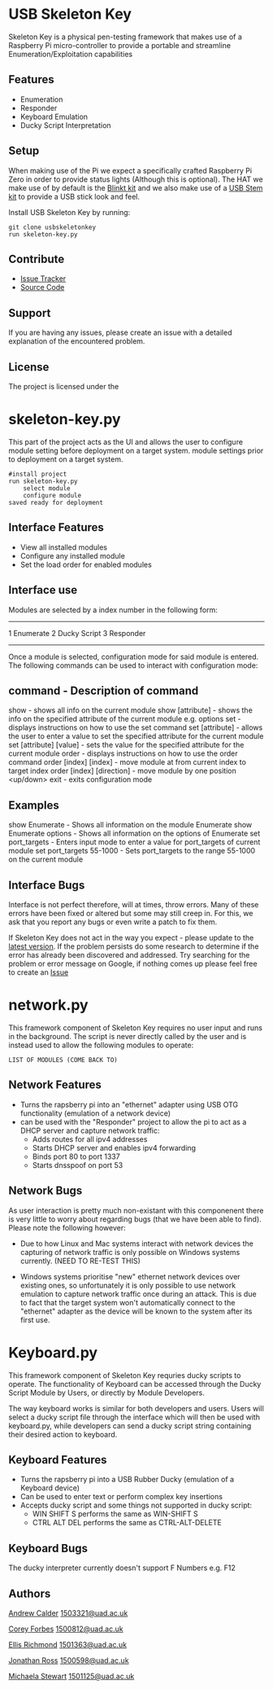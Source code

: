 USB Skeleton Key
=================
Skeleton Key is a physical pen-testing framework that makes use of a Raspberry Pi micro-controller to provide a portable and streamline Enumeration/Exploitation capabilities

Features
---------
  * Enumeration
  * Responder
  * Keyboard Emulation
  * Ducky Script Interpretation

Setup
-------------
When making use of the Pi we expect a specifically crafted Raspberry Pi Zero in order to provide status lights (Although this is optional).
The HAT we make use of by default is the [Blinkt kit](https://shop.pimoroni.com/products/blinkt) and we also make use of a [USB Stem kit](https://shop.pimoroni.com/products/zero-stem-usb-otg-connector) to provide a USB stick look and feel.

Install USB Skeleton Key by running:

	git clone usbskeletonkey
	run skeleton-key.py

Contribute
-----------

- [Issue Tracker](github.com/AR-Calder/usbskeletonkey/usbskeletonkey/issues)
- [Source Code](github.com/AR-Calder/usbskeletonkey/usbskeletonkey)

Support
--------

If you are having any issues, please create an issue with a detailed explanation of the encountered problem.

License
--------

The project is licensed under the <LICENSE>


skeleton-key.py
================

This part of the project acts as the UI and allows the user to configure module setting before deployment on a target system.
module settings prior to deployment on a target system.

	#install project
	run skeleton-key.py
		select module
		configure module
	saved ready for deployment

Interface Features
---------

- View all installed modules
- Configure any installed module
- Set the load order for enabled modules

Interface use
--------------

Modules are selected by a index number in the following form:

--------------------
1	Enumerate
2	Ducky Script
3	Responder

--------------------

Once a module is selected, configuration mode for said module is entered.
The following commands can be used to interact with configuration mode:

command				- Description of command
--------------------------------------------------------------------------------------------------
show				        - shows all info on the current module
show [attribute]		    - shows the info on the specified attribute of the current module e.g. options
set				            - displays instructions on how to use the set command
set [attribute]			    - allows the user to enter a value to set the specified attribute for the current module
set [attribute] [value]	    - sets the value for the specified attribute for the current module
order                       - displays instructions on how to use the order command
order [index] [index]       - move module at from current index to target index
order [index] [direction]   - move module by one position \<up/down\>
exit 				        - exits configuration mode

Examples
----------

show Enumerate			- Shows all information on the module Enumerate
show Enumerate options		- Shows all information on the options of Enumerate
set port_targets  		- Enters input mode to enter a value for port_targets of current module
set port_targets 55-1000	- Sets port_targets to the range 55-1000 on the current module

Interface Bugs
-----

Interface is not perfect therefore, will at times, throw errors. Many of these errors have been fixed or altered
but some may still creep in. For this, we ask that you report any bugs or even write a patch to fix them.

If Skeleton Key does not act in the way you expect - please update to the [latest version](https://github.com/AR-Calder/usbskeletonkey). If the problem persists do some research to determine if the error has already
been discovered and addressed. Try searching for the problem or error message on Google, if nothing comes up please
feel free to create an [Issue](https://github.com/AR-Calder/usbskeletonkey)


network.py
================
This framework component of Skeleton Key requires no user input and runs in the background. The script is never directly called by the user and is instead used to allow the following modules to operate:

	LIST OF MODULES (COME BACK TO)


Network Features
---------

- Turns the rapsberry pi into an "ethernet" adapter using USB OTG functionality (emulation of a network device)
- can be used with the "Responder" project to allow the pi to act as a DHCP server and capture network traffic:
	- Adds routes for all ipv4 addresses
	- Starts DHCP server and enables ipv4 forwarding
	- Binds port 80 to port 1337
	- Starts dnsspoof on port 53

Network Bugs
-----
As user interaction is pretty much non-existant with this componenent there is very little to worry about regarding bugs (that we have been able to find). Please note the following however:

- Due to how Linux and Mac systems interact with network devices the capturing of network traffic is only possible on Windows systems currently. (NEED TO RE-TEST THIS)

- Windows systems prioritise "new" ethernet network devices over existing ones, so unfortunately it is only possible to use network emulation to capture network traffic once during an attack. This is due to fact that the target system won't automatically connect to the "ethernet" adapter as the device will be known to the system after its first use.

Keyboard.py
===========
This framework component of Skeleton Key requries ducky scripts to operate. The functionality of Keyboard can be accessed through the Ducky Script Module by Users, or directly by Module Developers.

The way keyboard works is similar for both developers and users. Users will select a ducky script file through the interface which will then be used with keyboard.py, while developers can send a ducky script string containing their desired action to keyboard.

Keyboard Features
---------

- Turns the rapsberry pi into a USB Rubber Ducky (emulation of a Keyboard device)
- Can be used to enter text or perform complex key insertions
- Accepts ducky script and some things not supported in ducky script:
	- WIN SHIFT S  performs the same as WIN-SHIFT S
	- CTRL ALT DEL performs the same as CTRL-ALT-DELETE

Keyboard Bugs
-----
The ducky interpreter currently doesn't support F Numbers e.g. F12


Authors
-------
[Andrew Calder](https://github.com/AR-Calder) <1503321@uad.ac.uk>

[Corey Forbes](https://github.com/yeroc-sebrof) <1500812@uad.ac.uk>

[Ellis Richmond](https://github.com/EGRichmond) <1501363@uad.ac.uk>

[Jonathan Ross](https://github.com/Joh98) <1500598@uad.ac.uk>

[Michaela Stewart](https://github.com/muicheka) <1501125@uad.ac.uk>